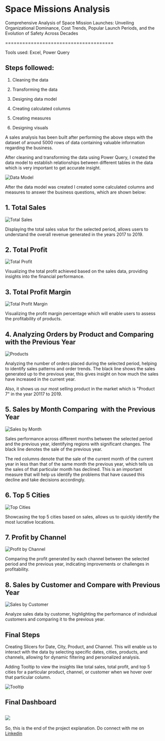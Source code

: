 # Space Missions Analysis
Comprehensive Analysis of Space Mission Launches: Unveiling Organizational Dominance, Cost Trends, Popular Launch Periods, and the Evolution of Safety Across Decades

======================================

Tools used: Excel, Power Query

Steps followed:
---------------

1.  Cleaning the data

2.  Transforming the data

3.  Designing data model

4.  Creating calculated columns

5.  Creating measures

6.  Designing visuals

A sales analysis has been built after performing the above steps with the dataset of around 5000 rows of data containing valuable information regarding the business.

After cleaning and transforming the data using Power Query, I created the data model to establish relationships between different tables in the data which is very important to get accurate insight.

![Data Model](https://lh5.googleusercontent.com/eewbq359nmgviM6dtOLf8jF2ZXN-dqQgoBl-6XZ1RKxuWjfv1JcvQW9slZ3FTkHKX4SbO6M6gKB5GZ1dMJfHWn_KWTkBxUrNbqU1RW8MkLfaR2cgWQ-ZjB8tnvbYSGhK_zj9BtDRKnvRNVkh3Tvz6Cg)

After the data model was created I created some calculated columns and measures to answer the business questions, which are shown below:

1\. Total Sales
---------------

![Total Sales](https://lh3.googleusercontent.com/BHy1QtmUObKgSoe1s8OYPtaWcK_uAqBYz5ZbJXkV4K8sJwwVSu-BVEHtjYSw-cghWiNhRYiAvxjh6XjMx-jFAilTSiWV2zQSPLB80dOESXFSvKXr7x2El-fMpjoVTmKNR611bM6aHV3Pg2sWUytTboU)

Displaying the total sales value for the selected period, allows users to understand the overall revenue generated in the years 2017 to 2019.

2\. Total Profit
----------------

![Total Profit](https://lh5.googleusercontent.com/d1OS7lP9I8CV8KXLFg1uXC58qaAvVrdBgXgBbxO1hShYdRwQdD6JEj-Yz9nEgLl3mFv_eEW4ESTFkZoD2Yw_Vp5mkE4YlLIPl_QM5Vnmy6O2mRAFMaDq7JRTslSRIP4dXFe8KEUH8x0YO4WB2h5B9I8)

Visualizing the total profit achieved based on the sales data, providing insights into the financial performance.

3\. Total Profit Margin
-----------------------

![Total Profit Margin](https://lh5.googleusercontent.com/6Lg8lk7MaeILbGV3SOyVe9TcnaZAumx3OFdUgVdjuaRENA79aFNZkp4zyOvtJr2oA-GR1jeIpAZtn5Hxk1vUuU_zHpUd3rR-CuCJCy5cuyQbw3F8QpG7TBe5GKA37UB8Owo25jRBUDG30XpKsJRreUs)

Visualizing the profit margin percentage which will enable users to assess the profitability of products.

4\. Analyzing Orders by Product and Comparing with the Previous Year
--------------------------------------------------------------------

![Products](https://lh5.googleusercontent.com/OUzQT3GlqlC5ykNXjdE7u_8yHrSThA7ZBvO0U8Xjtl5zpqP2AYsaNQ6vIMhn53M8OnxTTn9GXd1xdMLnwCX-atZ8L6W72dJhMEVeN4g7hpDlzH9jm8V04WJwB71PrMj-5usFEPmATqw2i3xFWcvA1B0)

Analyzing the number of orders placed during the selected period, helping to identify sales patterns and order trends. The black line shows the sales generated up to the previous year, this gives insight on how much the sales have increased in the current year.

Also, it shows us our most selling product in the market which is "Product 7" in the year 20117 to 2019.

5\. Sales by Month Comparing  with the Previous Year
----------------------------------------------------

![Sales by Month](https://lh5.googleusercontent.com/nZ7W59treZERgCfc5BVFwrPsoD6D8tgsvqgYkwkCSukj84_O71Fhm421f6O7HG0G3d9j0pfkYxqKv9DwRJTWDmiHJHVhoU1yeHgTTuoVenqFI4rUlNWvmdo_k3S9QPhhbk7ALEGCi-9KLKnafc7RjLI)

Sales performance across different months between the selected period and the previous year, identifying regions with significant changes. The black line denotes the sale of the previous year.

The red columns denote that the sale of the current month of the current year in less than that of the same month the previous year, which tells us the sales of that particular month has declined. This is an important measure that will help us identify the problems that have caused this decline and take decisions accordingly.

6\. Top 5 Cities
----------------

![Top Cities](https://lh5.googleusercontent.com/PCmMUssg2I-SDHBGg0yHT41KDmCPSaEBgl8mXc--fc-_7wZCfCKw9DjOeSvDY-3e5sIgusCMProUWvI1TFhwAzvNP1sBmBH0BAxpeRySkPh5nHy9q1T1JwB64VK0HFOXPAL0TLNo9rtZGwAMG2JNP4k)

Showcasing the top 5 cities based on sales, allows us to quickly identify the most lucrative locations.

7\. Profit by Channel
---------------------

![Profit by Channel](https://lh5.googleusercontent.com/X38_8kFSc_UyLr590DmS2-o98GgQK7Wy4FJbEhzZ8jb1IL7txoxAw-PBNUC8hjcxvIV3YG9PMOil8nDblBbTtJr25IEqp56jw3qcBR_MSVl88i_pRC8lZ6LiuFTiMIvsBZxCKsytyyqeQw4f1u9P34I)

Comparing the profit generated by each channel between the selected period and the previous year, indicating improvements or challenges in profitability.

8\. Sales by Customer and Compare with Previous Year
----------------------------------------------------

![Sales by Customer](https://lh5.googleusercontent.com/8g8Q2gdKOR9lAHi3T7oi1XAN3-a6af14Mtk7lHTpoCRFUZe1YAAicu21iLWeRAvHqxY4ahsB02x2A4dIopWkyuz0p-OUQ6M5UizJdRAe1c1WG9dZ1POXQ6KnAzOJ2Y8ORKPMhLw-GRYoEQJVXYrjdsE)

Analyze sales data by customer, highlighting the performance of individual customers and comparing it to the previous year.

Final Steps
-----------

Creating Slicers for Date, City, Product, and Channel. This will enable us to interact with the data by selecting specific dates, cities, products, and channels, allowing for dynamic filtering and personalized analysis.

Adding Tooltip to view the insights like total sales, total profit, and top 5 cities for a particular product, channel, or customer when we hover over that particular column.

![Tooltip](https://lh6.googleusercontent.com/1QJOHpDg5q14T0ckQapeNvEs4GqrdrzIHlHFR58XpDPbHxvW1bPJxjZZr9KNNJiEOoQFsB6v2WHXfgP8p2Pq2fAtwPAinsC9vjpczql7s8BEKUFLscLdJZrUXDP1RjcEfPiUUrSzJqmPTFTn5vX8y9Y)

Final Dashboard
---------------

![](https://lh3.googleusercontent.com/frFNcpeYCjqwBGb1cEPfpUcWSgCXiMkwV-wMcr9mLMdjP1IBXfQxl0njeGL6EvAhFlG3j3mhRiZApcuG7MH2l9yrE_-iky6Nthn5xj4D0kpSaw6jNmkLLc-MeNNmRQ0mpryWsEyc1jHU6wHEekhWaRI)
------------
So, this is the end of the project explanation. Do connect with me on [Linkedin](https://www.linkedin.com/in/mandeepdebnath/)
